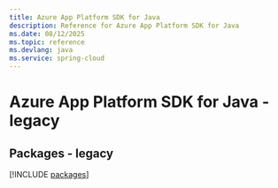 ```yaml
---
title: Azure App Platform SDK for Java
description: Reference for Azure App Platform SDK for Java
ms.date: 08/12/2025
ms.topic: reference
ms.devlang: java
ms.service: spring-cloud
---
```

# Azure App Platform SDK for Java - legacy
## Packages - legacy
[!INCLUDE [packages](app-platform-index.md)]